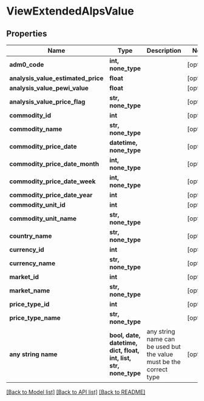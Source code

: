 # ViewExtendedAlpsValue


## Properties
Name | Type | Description | Notes
------------ | ------------- | ------------- | -------------
**adm0_code** | **int, none_type** |  | [optional] 
**analysis_value_estimated_price** | **float** |  | [optional] 
**analysis_value_pewi_value** | **float** |  | [optional] 
**analysis_value_price_flag** | **str, none_type** |  | [optional] 
**commodity_id** | **int** |  | [optional] 
**commodity_name** | **str, none_type** |  | [optional] 
**commodity_price_date** | **datetime, none_type** |  | [optional] 
**commodity_price_date_month** | **int, none_type** |  | [optional] 
**commodity_price_date_week** | **int, none_type** |  | [optional] 
**commodity_price_date_year** | **int** |  | [optional] 
**commodity_unit_id** | **int** |  | [optional] 
**commodity_unit_name** | **str, none_type** |  | [optional] 
**country_name** | **str, none_type** |  | [optional] 
**currency_id** | **int** |  | [optional] 
**currency_name** | **str, none_type** |  | [optional] 
**market_id** | **int** |  | [optional] 
**market_name** | **str, none_type** |  | [optional] 
**price_type_id** | **int** |  | [optional] 
**price_type_name** | **str, none_type** |  | [optional] 
**any string name** | **bool, date, datetime, dict, float, int, list, str, none_type** | any string name can be used but the value must be the correct type | [optional]

[[Back to Model list]](../README.md#documentation-for-models) [[Back to API list]](../README.md#documentation-for-api-endpoints) [[Back to README]](../README.md)



